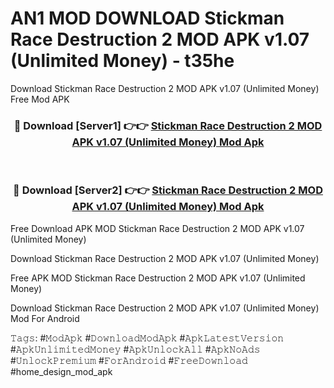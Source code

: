 # AN1 MOD DOWNLOAD Stickman Race Destruction 2 MOD APK v1.07 (Unlimited Money) - t35he
Download Stickman Race Destruction 2 MOD APK v1.07 (Unlimited Money) Free Mod APK

<div align="center">
<h3>🔴 Download [Server1] 👉👉 <a href="https://apk-comot.site?title=Stickman_Race_Destruction_2_MOD_APK_v1.07_(Unlimited_Money)">Stickman Race Destruction 2 MOD APK v1.07 (Unlimited Money) Mod Apk</a></h3><br>

<h3>🔴 Download [Server2] 👉👉 <a href="https://apk-comot.site?title=Stickman_Race_Destruction_2_MOD_APK_v1.07_(Unlimited_Money)">Stickman Race Destruction 2 MOD APK v1.07 (Unlimited Money) Mod Apk</a></h3>
</div>


Free Download APK MOD Stickman Race Destruction 2 MOD APK v1.07 (Unlimited Money)

Download Stickman Race Destruction 2 MOD APK v1.07 (Unlimited Money) 

Free APK MOD Stickman Race Destruction 2 MOD APK v1.07 (Unlimited Money) 

Download Stickman Race Destruction 2 MOD APK v1.07 (Unlimited Money) Mod For Android

𝚃𝚊𝚐𝚜: #𝙼𝚘𝚍𝙰𝚙𝚔 #𝙳𝚘𝚠𝚗𝚕𝚘𝚊𝚍𝙼𝚘𝚍𝙰𝚙𝚔 #𝙰𝚙𝚔𝙻𝚊𝚝𝚎𝚜𝚝𝚅𝚎𝚛𝚜𝚒𝚘𝚗 #𝙰𝚙𝚔𝚄𝚗𝚕𝚒𝚖𝚒𝚝𝚎𝚍𝙼𝚘𝚗𝚎𝚢 #𝙰𝚙𝚔𝚄𝚗𝚕𝚘𝚌𝚔𝙰𝚕𝚕 #𝙰𝚙𝚔𝙽𝚘𝙰𝚍𝚜 #𝚄𝚗𝚕𝚘𝚌𝚔𝙿𝚛𝚎𝚖𝚒𝚞𝚖 #𝙵𝚘𝚛𝙰𝚗𝚍𝚛𝚘𝚒𝚍 #𝙵𝚛𝚎𝚎𝙳𝚘𝚠𝚗𝚕𝚘𝚊𝚍 #home_design_mod_apk